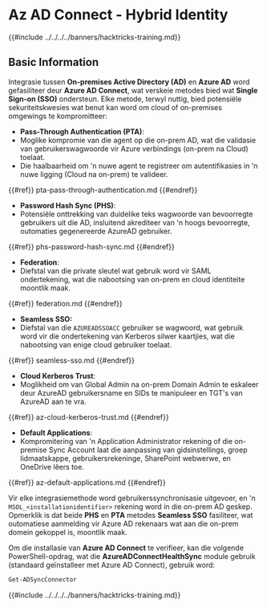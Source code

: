 # Az AD Connect - Hybrid Identity

{{#include ../../../../banners/hacktricks-training.md}}

## Basic Information

Integrasie tussen **On-premises Active Directory (AD)** en **Azure AD** word gefasiliteer deur **Azure AD Connect**, wat verskeie metodes bied wat **Single Sign-on (SSO)** ondersteun. Elke metode, terwyl nuttig, bied potensiële sekuriteitskwesies wat benut kan word om cloud of on-premises omgewings te kompromitteer:

- **Pass-Through Authentication (PTA)**:
- Moglike kompromie van die agent op die on-prem AD, wat die validasie van gebruikerswagwoorde vir Azure verbindings (on-prem na Cloud) toelaat.
- Die haalbaarheid om 'n nuwe agent te registreer om autentifikasies in 'n nuwe ligging (Cloud na on-prem) te valideer.

{{#ref}}
pta-pass-through-authentication.md
{{#endref}}

- **Password Hash Sync (PHS)**:
- Potensiële onttrekking van duidelike teks wagwoorde van bevoorregte gebruikers uit die AD, insluitend akrediteer van 'n hoogs bevoorregte, outomaties gegenereerde AzureAD gebruiker.

{{#ref}}
phs-password-hash-sync.md
{{#endref}}

- **Federation**:
- Diefstal van die private sleutel wat gebruik word vir SAML ondertekening, wat die nabootsing van on-prem en cloud identiteite moontlik maak.

{{#ref}}
federation.md
{{#endref}}

- **Seamless SSO:**
- Diefstal van die `AZUREADSSOACC` gebruiker se wagwoord, wat gebruik word vir die ondertekening van Kerberos silwer kaartjies, wat die nabootsing van enige cloud gebruiker toelaat.

{{#ref}}
seamless-sso.md
{{#endref}}

- **Cloud Kerberos Trust**:
- Moglikheid om van Global Admin na on-prem Domain Admin te eskaleer deur AzureAD gebruikersname en SIDs te manipuleer en TGT's van AzureAD aan te vra.

{{#ref}}
az-cloud-kerberos-trust.md
{{#endref}}

- **Default Applications**:
- Kompromitering van 'n Application Administrator rekening of die on-premise Sync Account laat die aanpassing van gidsinstellings, groep lidmaatskappe, gebruikersrekeninge, SharePoint webwerwe, en OneDrive lêers toe.

{{#ref}}
az-default-applications.md
{{#endref}}

Vir elke integrasiemethode word gebruikerssynchronisasie uitgevoer, en 'n `MSOL_<installationidentifier>` rekening word in die on-prem AD geskep. Opmerklik is dat beide **PHS** en **PTA** metodes **Seamless SSO** fasiliteer, wat outomatiese aanmelding vir Azure AD rekenaars wat aan die on-prem domein gekoppel is, moontlik maak.

Om die installasie van **Azure AD Connect** te verifieer, kan die volgende PowerShell-opdrag, wat die **AzureADConnectHealthSync** module gebruik (standaard geïnstalleer met Azure AD Connect), gebruik word:
```powershell
Get-ADSyncConnector
```
{{#include ../../../../banners/hacktricks-training.md}}
